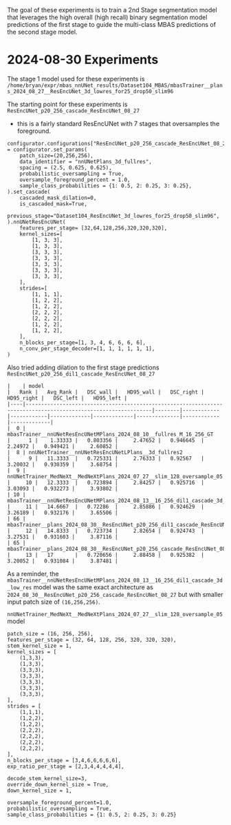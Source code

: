 The goal of these experiments is to train a 2nd Stage segmentation model that leverages the high overall (high recall) binary segmentation model predictions
of the first stage to guide the multi-class MBAS predictions of the second stage model.

# 2024-08-30 Experiments
The stage 1 model used for these experiments is
`/home/bryan/expr/mbas_nnUNet_results/Dataset104_MBAS/mbasTrainer__plans_2024_08_27__ResEncUNet_3d_lowres_for25_drop50_slim96`

The starting point for these experiments is `ResEncUNet_p20_256_cascade_ResEncUNet_08_27`
- this is a fairly standard ResEncUNet with 7 stages that oversamples the foreground.
```
configurator.configurations["ResEncUNet_p20_256_cascade_ResEncUNet_08_27"] = configurator.set_params(
    patch_size=(20,256,256),
    data_identifier = "nnUNetPlans_3d_fullres",
    spacing = (2.5, 0.625, 0.625),
    probabilistic_oversampling = True,
    oversample_foreground_percent = 1.0,
    sample_class_probabilities = {1: 0.5, 2: 0.25, 3: 0.25},
).set_cascade(
    cascaded_mask_dilation=0,
    is_cascaded_mask=True,
    previous_stage="Dataset104_ResEncUNet_3d_lowres_for25_drop50_slim96",
).nnUNetResEncUNet(
    features_per_stage= [32,64,128,256,320,320,320],
    kernel_sizes=[
        [1, 3, 3],
        [1, 3, 3],
        [3, 3, 3],
        [3, 3, 3],
        [3, 3, 3],
        [3, 3, 3],
        [3, 3, 3],
    ],
    strides=[
        [1, 1, 1],
        [1, 2, 2],
        [1, 2, 2],
        [2, 2, 2],
        [2, 2, 2],
        [1, 2, 2],
        [1, 2, 2],
    ],
    n_blocks_per_stage=[1, 3, 4, 6, 6, 6, 6],
    n_conv_per_stage_decoder=[1, 1, 1, 1, 1, 1],
)
```
Also tried adding dilation to the first stage predictions `ResEncUNet_p20_256_dil1_cascade_ResEncUNet_08_27`

```
|    | model                                                                                                         |   Rank |   Avg_Rank |   DSC_wall |   HD95_wall |   DSC_right |   HD95_right |   DSC_left |   HD95_left |
|----|---------------------------------------------------------------------------------------------------------------|--------|------------|------------|-------------|-------------|--------------|------------|-------------|
|  0 | mbasTrainer__nnUNetResEncUNetMPlans_2024_08_10__fullres_M_16_256_GT                                           |      1 |    1.33333 |   0.803356 |     2.47652 |   0.946645  |      2.24972 |   0.949421 |     2.60852 |
|  8 | nnUNetTrainer__nnUNetResEncUNetLPlans__3d_fullres2                                                            |      9 |   11.3333  |   0.725331 |     2.76333 |   0.92567   |      3.20032 |   0.930359 |     3.68754 |
|  9 | nnUNetTrainer_MedNeXt__MedNeXtPlans_2024_07_27__slim_128_oversample_05                                        |     10 |   12.3333  |   0.723894 |     2.84257 |   0.925716  |      3.03093 |   0.932273 |     3.93802 |
| 10 | mbasTrainer__nnUNetResEncUNetMPlans_2024_08_13__16_256_dil1_cascade_3d_low_res                                |     11 |   14.6667  |   0.72286  |     2.85886 |   0.924629  |      3.26189 |   0.932176 |     3.65506 |
| 66 | mbasTrainer__plans_2024_08_30__ResEncUNet_p20_256_dil1_cascade_ResEncUNet_08_27                               |     12 |   14.8333  |   0.723734 |     2.82654 |   0.924743  |      3.27531 |   0.931603 |     3.87116 |
| 65 | mbasTrainer__plans_2024_08_30__ResEncUNet_p20_256_cascade_ResEncUNet_08_27                                    |     13 |   17       |   0.720656 |     2.88458 |   0.925382  |      3.20052 |   0.931084 |     3.87481 |
```
As a reminder, the `mbasTrainer__nnUNetResEncUNetMPlans_2024_08_13__16_256_dil1_cascade_3d_low_res` model was the same exact architecture as `2024_08_30__ResEncUNet_p20_256_cascade_ResEncUNet_08_27`
but with smaller input patch size of `(16,256,256)`.

`nnUNetTrainer_MedNeXt__MedNeXtPlans_2024_07_27__slim_128_oversample_05` model
```
patch_size = (16, 256, 256),
features_per_stage = (32, 64, 128, 256, 320, 320, 320),
stem_kernel_size = 1,
kernel_sizes = [
    (1,3,3),
    (1,3,3), 
    (3,3,3),
    (3,3,3),
    (3,3,3),
    (3,3,3),
    (3,3,3),
],
strides = [
    (1,1,1),
    (1,2,2),
    (1,2,2),
    (2,2,2),
    (2,2,2),
    (2,2,2),
    (2,2,2),
],
n_blocks_per_stage = [3,4,6,6,6,6,6],
exp_ratio_per_stage = [2,3,4,4,4,4,4],

decode_stem_kernel_size=3,
override_down_kernel_size = True,
down_kernel_size = 1,

oversample_foreground_percent=1.0,
probabilistic_oversampling = True,
sample_class_probabilities = {1: 0.5, 2: 0.25, 3: 0.25}
```
